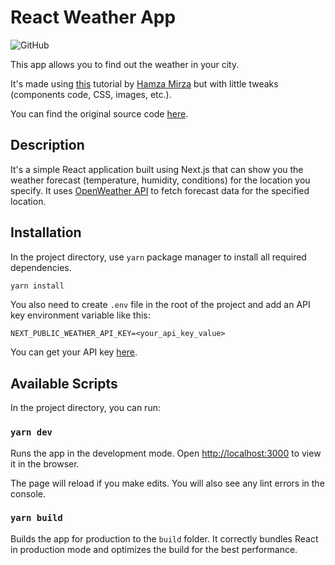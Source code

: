 # React Weather App

![GitHub](https://img.shields.io/github/license/RouSage/weather-app)

This app allows you to find out the weather in your city.

It's made using [this](https://youtu.be/204C9yNeOYI) tutorial by [Hamza Mirza](https://github.com/hamza-mirza) but with little tweaks (components code, CSS, images, etc.).

You can find the original source code [here](https://github.com/hamza-mirza/react-weather-app).

## Description

It's a simple React application built using Next.js that can show you the weather forecast (temperature, humidity, conditions) for the location you specify. It uses [OpenWeather API](https://openweathermap.org/api) to fetch forecast data for the specified location.

## Installation

In the project directory, use `yarn` package manager to install all required dependencies.

```bash
yarn install
```

You also need to create `.env` file in the root of the project and add an API key environment variable like this:

```env
NEXT_PUBLIC_WEATHER_API_KEY=<your_api_key_value>
```

You can get your API key [here](https://openweathermap.org/api).

## Available Scripts

In the project directory, you can run:

### `yarn dev`

Runs the app in the development mode.
Open [http://localhost:3000](http://localhost:3000) to view it in the browser.

The page will reload if you make edits.
You will also see any lint errors in the console.

### `yarn build`

Builds the app for production to the `build` folder.
It correctly bundles React in production mode and optimizes the build for the best performance.
